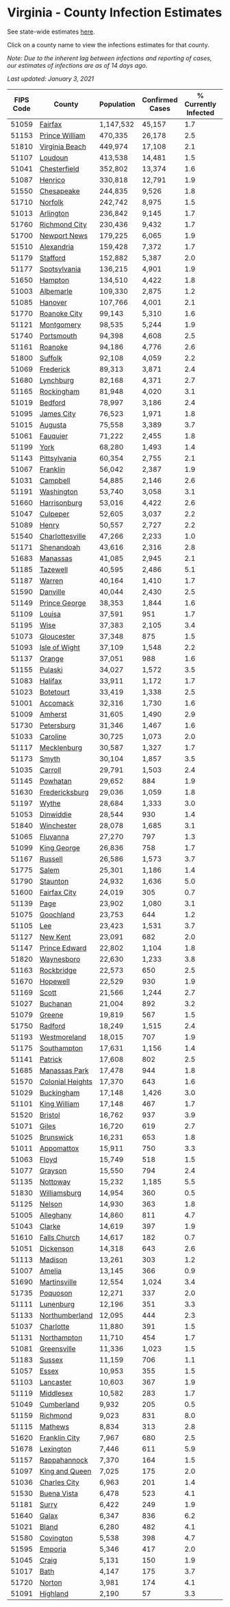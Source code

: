 # Virginia - County Infection Estimates

See state-wide estimates [here](/infections/us-va).

Click on a county name to view the infections estimates for that county.

*Note: Due to the inherent lag between infections and reporting of cases, our estimates of infections are as of 14 days ago.*

*Last updated: January 3, 2021*

|   FIPS Code |                               County |   Population |   Confirmed Cases |   % Currently Infected |   % Total Infected |
|-------------|--------------------------------------|--------------|-------------------|------------------------|--------------------|
|       51059 |                   [Fairfax](fairfax) |    1,147,532 |            45,157 |                    1.7 |               14.6 |
|       51153 |     [Prince William](prince-william) |      470,335 |            26,178 |                    2.5 |               20.2 |
|       51810 |     [Virginia Beach](virginia-beach) |      449,974 |            17,108 |                    2.1 |               12.0 |
|       51107 |                   [Loudoun](loudoun) |      413,538 |            14,481 |                    1.5 |               12.4 |
|       51041 |         [Chesterfield](chesterfield) |      352,802 |            13,374 |                    1.6 |               12.8 |
|       51087 |                   [Henrico](henrico) |      330,818 |            12,791 |                    1.9 |               13.3 |
|       51550 |             [Chesapeake](chesapeake) |      244,835 |             9,526 |                    1.8 |               12.6 |
|       51710 |                   [Norfolk](norfolk) |      242,742 |             8,975 |                    1.5 |               12.2 |
|       51013 |               [Arlington](arlington) |      236,842 |             9,145 |                    1.7 |               14.4 |
|       51760 |       [Richmond City](richmond-city) |      230,436 |             9,432 |                    1.7 |               14.0 |
|       51700 |         [Newport News](newport-news) |      179,225 |             6,065 |                    1.9 |               10.9 |
|       51510 |             [Alexandria](alexandria) |      159,428 |             7,372 |                    1.7 |               17.9 |
|       51179 |                 [Stafford](stafford) |      152,882 |             5,387 |                    2.0 |               11.8 |
|       51177 |         [Spotsylvania](spotsylvania) |      136,215 |             4,901 |                    1.9 |               12.0 |
|       51650 |                   [Hampton](hampton) |      134,510 |             4,422 |                    1.8 |               10.5 |
|       51003 |               [Albemarle](albemarle) |      109,330 |             2,875 |                    1.2 |                8.6 |
|       51085 |                   [Hanover](hanover) |      107,766 |             4,001 |                    2.1 |               11.7 |
|       51770 |         [Roanoke City](roanoke-city) |       99,143 |             5,310 |                    1.6 |               16.7 |
|       51121 |             [Montgomery](montgomery) |       98,535 |             5,244 |                    1.9 |               16.3 |
|       51740 |             [Portsmouth](portsmouth) |       94,398 |             4,608 |                    2.5 |               16.1 |
|       51161 |                   [Roanoke](roanoke) |       94,186 |             4,776 |                    2.6 |               15.3 |
|       51800 |                   [Suffolk](suffolk) |       92,108 |             4,059 |                    2.2 |               14.7 |
|       51069 |               [Frederick](frederick) |       89,313 |             3,871 |                    2.4 |               13.9 |
|       51680 |               [Lynchburg](lynchburg) |       82,168 |             4,371 |                    2.7 |               16.2 |
|       51165 |             [Rockingham](rockingham) |       81,948 |             4,020 |                    3.1 |               16.5 |
|       51019 |                   [Bedford](bedford) |       78,997 |             3,186 |                    2.4 |               12.1 |
|       51095 |             [James City](james-city) |       76,523 |             1,971 |                    1.8 |                8.9 |
|       51015 |                   [Augusta](augusta) |       75,558 |             3,389 |                    3.7 |               13.6 |
|       51061 |                 [Fauquier](fauquier) |       71,222 |             2,455 |                    1.8 |               11.5 |
|       51199 |                         [York](york) |       68,280 |             1,493 |                    1.4 |                7.1 |
|       51143 |         [Pittsylvania](pittsylvania) |       60,354 |             2,755 |                    2.1 |               13.7 |
|       51067 |                 [Franklin](franklin) |       56,042 |             2,387 |                    1.9 |               12.8 |
|       51031 |                 [Campbell](campbell) |       54,885 |             2,146 |                    2.6 |               11.5 |
|       51191 |             [Washington](washington) |       53,740 |             3,058 |                    3.1 |               17.0 |
|       51660 |         [Harrisonburg](harrisonburg) |       53,016 |             4,422 |                    2.6 |               30.5 |
|       51047 |                 [Culpeper](culpeper) |       52,605 |             3,037 |                    2.2 |               20.8 |
|       51089 |                       [Henry](henry) |       50,557 |             2,727 |                    2.2 |               16.6 |
|       51540 |   [Charlottesville](charlottesville) |       47,266 |             2,233 |                    1.0 |               15.3 |
|       51171 |             [Shenandoah](shenandoah) |       43,616 |             2,316 |                    2.8 |               18.3 |
|       51683 |                 [Manassas](manassas) |       41,085 |             2,945 |                    2.1 |               29.0 |
|       51185 |                 [Tazewell](tazewell) |       40,595 |             2,486 |                    5.1 |               17.4 |
|       51187 |                     [Warren](warren) |       40,164 |             1,410 |                    1.7 |               11.4 |
|       51590 |                 [Danville](danville) |       40,044 |             2,430 |                    2.5 |               18.6 |
|       51149 |       [Prince George](prince-george) |       38,353 |             1,844 |                    1.6 |               15.5 |
|       51109 |                     [Louisa](louisa) |       37,591 |               951 |                    1.7 |                8.1 |
|       51195 |                         [Wise](wise) |       37,383 |             2,105 |                    3.4 |               16.6 |
|       51073 |             [Gloucester](gloucester) |       37,348 |               875 |                    1.5 |                7.4 |
|       51093 |       [Isle of Wight](isle-of-wight) |       37,109 |             1,548 |                    2.2 |               14.1 |
|       51137 |                     [Orange](orange) |       37,051 |               988 |                    1.6 |                8.6 |
|       51155 |                   [Pulaski](pulaski) |       34,027 |             1,572 |                    3.5 |               13.6 |
|       51083 |                   [Halifax](halifax) |       33,911 |             1,172 |                    1.7 |               10.6 |
|       51023 |               [Botetourt](botetourt) |       33,419 |             1,338 |                    2.5 |               12.3 |
|       51001 |                 [Accomack](accomack) |       32,316 |             1,730 |                    1.6 |               24.2 |
|       51009 |                   [Amherst](amherst) |       31,605 |             1,490 |                    2.9 |               14.2 |
|       51730 |             [Petersburg](petersburg) |       31,346 |             1,467 |                    1.6 |               15.3 |
|       51033 |                 [Caroline](caroline) |       30,725 |             1,073 |                    2.0 |               11.0 |
|       51117 |           [Mecklenburg](mecklenburg) |       30,587 |             1,327 |                    1.7 |               15.4 |
|       51173 |                       [Smyth](smyth) |       30,104 |             1,857 |                    3.5 |               18.2 |
|       51035 |                   [Carroll](carroll) |       29,791 |             1,503 |                    2.4 |               16.4 |
|       51145 |                 [Powhatan](powhatan) |       29,652 |               884 |                    1.9 |                9.1 |
|       51630 |     [Fredericksburg](fredericksburg) |       29,036 |             1,059 |                    1.8 |               12.6 |
|       51197 |                       [Wythe](wythe) |       28,684 |             1,333 |                    3.0 |               14.1 |
|       51053 |               [Dinwiddie](dinwiddie) |       28,544 |               930 |                    1.4 |               10.5 |
|       51840 |             [Winchester](winchester) |       28,078 |             1,685 |                    3.1 |               19.9 |
|       51065 |                 [Fluvanna](fluvanna) |       27,270 |               797 |                    1.3 |                9.9 |
|       51099 |           [King George](king-george) |       26,836 |               758 |                    1.7 |                8.9 |
|       51167 |                   [Russell](russell) |       26,586 |             1,573 |                    3.7 |               17.3 |
|       51775 |                       [Salem](salem) |       25,301 |             1,186 |                    1.4 |               14.5 |
|       51790 |                 [Staunton](staunton) |       24,932 |             1,636 |                    5.0 |               19.9 |
|       51600 |         [Fairfax City](fairfax-city) |       24,019 |               305 |                    0.7 |                4.7 |
|       51139 |                         [Page](page) |       23,902 |             1,080 |                    3.1 |               16.0 |
|       51075 |               [Goochland](goochland) |       23,753 |               644 |                    1.2 |                9.6 |
|       51105 |                           [Lee](lee) |       23,423 |             1,531 |                    3.7 |               19.3 |
|       51127 |                 [New Kent](new-kent) |       23,091 |               682 |                    2.0 |                9.1 |
|       51147 |       [Prince Edward](prince-edward) |       22,802 |             1,104 |                    1.8 |               16.7 |
|       51820 |             [Waynesboro](waynesboro) |       22,630 |             1,233 |                    3.8 |               16.7 |
|       51163 |             [Rockbridge](rockbridge) |       22,573 |               650 |                    2.5 |                8.3 |
|       51670 |                 [Hopewell](hopewell) |       22,529 |               930 |                    1.9 |               13.2 |
|       51169 |                       [Scott](scott) |       21,566 |             1,244 |                    2.7 |               17.2 |
|       51027 |                 [Buchanan](buchanan) |       21,004 |               892 |                    3.2 |               12.2 |
|       51079 |                     [Greene](greene) |       19,819 |               567 |                    1.5 |                9.0 |
|       51750 |                   [Radford](radford) |       18,249 |             1,515 |                    2.4 |               25.4 |
|       51193 |         [Westmoreland](westmoreland) |       18,015 |               707 |                    1.9 |               13.1 |
|       51175 |           [Southampton](southampton) |       17,631 |             1,156 |                    1.4 |               22.9 |
|       51141 |                   [Patrick](patrick) |       17,608 |               802 |                    2.5 |               13.7 |
|       51685 |       [Manassas Park](manassas-park) |       17,478 |               944 |                    1.8 |               21.5 |
|       51570 | [Colonial Heights](colonial-heights) |       17,370 |               643 |                    1.6 |               12.7 |
|       51029 |             [Buckingham](buckingham) |       17,148 |             1,426 |                    3.0 |               31.5 |
|       51101 |         [King William](king-william) |       17,148 |               467 |                    1.7 |                8.6 |
|       51520 |                   [Bristol](bristol) |       16,762 |               937 |                    3.9 |               16.7 |
|       51071 |                       [Giles](giles) |       16,720 |               619 |                    2.7 |               10.8 |
|       51025 |               [Brunswick](brunswick) |       16,231 |               653 |                    1.8 |               13.0 |
|       51011 |             [Appomattox](appomattox) |       15,911 |               750 |                    3.3 |               14.3 |
|       51063 |                       [Floyd](floyd) |       15,749 |               518 |                    1.5 |               10.1 |
|       51077 |                   [Grayson](grayson) |       15,550 |               794 |                    2.4 |               16.3 |
|       51135 |                 [Nottoway](nottoway) |       15,232 |             1,185 |                    5.5 |               23.3 |
|       51830 |         [Williamsburg](williamsburg) |       14,954 |               360 |                    0.5 |                8.7 |
|       51125 |                     [Nelson](nelson) |       14,930 |               363 |                    1.8 |                7.5 |
|       51005 |               [Alleghany](alleghany) |       14,860 |               811 |                    4.7 |               15.9 |
|       51043 |                     [Clarke](clarke) |       14,619 |               397 |                    1.9 |                8.6 |
|       51610 |         [Falls Church](falls-church) |       14,617 |               182 |                    0.7 |                5.5 |
|       51051 |               [Dickenson](dickenson) |       14,318 |               643 |                    2.6 |               13.4 |
|       51113 |                   [Madison](madison) |       13,261 |               303 |                    1.2 |                7.7 |
|       51007 |                     [Amelia](amelia) |       13,145 |               366 |                    0.9 |                9.1 |
|       51690 |         [Martinsville](martinsville) |       12,554 |             1,024 |                    3.4 |               25.3 |
|       51735 |                 [Poquoson](poquoson) |       12,271 |               337 |                    2.0 |                8.5 |
|       51111 |               [Lunenburg](lunenburg) |       12,196 |               351 |                    3.3 |                9.2 |
|       51133 |     [Northumberland](northumberland) |       12,095 |               444 |                    2.3 |               11.4 |
|       51037 |               [Charlotte](charlotte) |       11,880 |               391 |                    1.5 |               10.2 |
|       51131 |           [Northampton](northampton) |       11,710 |               454 |                    1.7 |               17.7 |
|       51081 |           [Greensville](greensville) |       11,336 |             1,023 |                    1.5 |               32.6 |
|       51183 |                     [Sussex](sussex) |       11,159 |               706 |                    1.1 |               23.4 |
|       51057 |                       [Essex](essex) |       10,953 |               355 |                    1.5 |               10.9 |
|       51103 |               [Lancaster](lancaster) |       10,603 |               367 |                    1.9 |               10.2 |
|       51119 |               [Middlesex](middlesex) |       10,582 |               283 |                    1.7 |                8.4 |
|       51049 |             [Cumberland](cumberland) |        9,932 |               205 |                    0.5 |                7.3 |
|       51159 |                 [Richmond](richmond) |        9,023 |               831 |                    8.0 |               37.5 |
|       51115 |                   [Mathews](mathews) |        8,834 |               313 |                    2.8 |               10.7 |
|       51620 |       [Franklin City](franklin-city) |        7,967 |               680 |                    2.5 |               28.3 |
|       51678 |               [Lexington](lexington) |        7,446 |               611 |                    5.9 |               24.4 |
|       51157 |         [Rappahannock](rappahannock) |        7,370 |               164 |                    1.5 |                7.4 |
|       51097 |     [King and Queen](king-and-queen) |        7,025 |               175 |                    2.0 |                8.3 |
|       51036 |         [Charles City](charles-city) |        6,963 |               201 |                    1.4 |               10.0 |
|       51530 |           [Buena Vista](buena-vista) |        6,478 |               523 |                    4.1 |               24.4 |
|       51181 |                       [Surry](surry) |        6,422 |               249 |                    1.9 |               12.5 |
|       51640 |                       [Galax](galax) |        6,347 |               836 |                    6.2 |               45.8 |
|       51021 |                       [Bland](bland) |        6,280 |               482 |                    4.1 |               22.8 |
|       51580 |               [Covington](covington) |        5,538 |               398 |                    4.7 |               20.5 |
|       51595 |                   [Emporia](emporia) |        5,346 |               417 |                    2.0 |               28.4 |
|       51045 |                       [Craig](craig) |        5,131 |               150 |                    1.9 |                9.2 |
|       51017 |                         [Bath](bath) |        4,147 |               175 |                    3.7 |               11.0 |
|       51720 |                     [Norton](norton) |        3,981 |               174 |                    4.1 |               13.1 |
|       51091 |                 [Highland](highland) |        2,190 |                57 |                    3.3 |                8.7 |